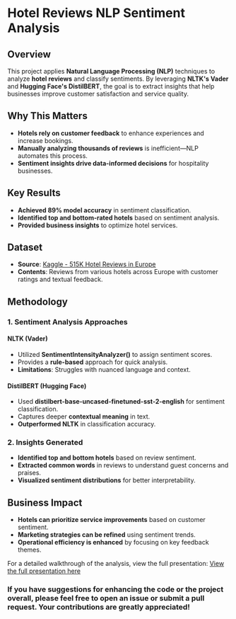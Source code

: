 # **Hotel Reviews NLP Sentiment Analysis**

## **Overview**
This project applies **Natural Language Processing (NLP)** techniques to analyze **hotel reviews** and classify sentiments. By leveraging **NLTK's Vader** and **Hugging Face's DistilBERT**, the goal is to extract insights that help businesses improve customer satisfaction and service quality.

## **Why This Matters**
- **Hotels rely on customer feedback** to enhance experiences and increase bookings.
- **Manually analyzing thousands of reviews** is inefficient—NLP automates this process.
- **Sentiment insights drive data-informed decisions** for hospitality businesses.

## **Key Results**
- **Achieved 89% model accuracy** in sentiment classification.
- **Identified top and bottom-rated hotels** based on sentiment analysis.
- **Provided business insights** to optimize hotel services.

## **Dataset**
- **Source**: [Kaggle - 515K Hotel Reviews in Europe](https://www.kaggle.com/datasets/jiashenliu/515k-hotel-reviews-data-in-europe)
- **Contents**: Reviews from various hotels across Europe with customer ratings and textual feedback.

## **Methodology**
### **1. Sentiment Analysis Approaches**
#### **NLTK (Vader)**
- Utilized **SentimentIntensityAnalyzer()** to assign sentiment scores.
- Provides a **rule-based** approach for quick analysis.
- **Limitations**: Struggles with nuanced language and context.

#### **DistilBERT (Hugging Face)**
- Used **distilbert-base-uncased-finetuned-sst-2-english** for sentiment classification.
- Captures deeper **contextual meaning** in text.
- **Outperformed NLTK** in classification accuracy.

### **2. Insights Generated**
- **Identified top and bottom hotels** based on review sentiment.
- **Extracted common words** in reviews to understand guest concerns and praises.
- **Visualized sentiment distributions** for better interpretability.

## **Business Impact**
- **Hotels can prioritize service improvements** based on customer sentiment.
- **Marketing strategies can be refined** using sentiment trends.
- **Operational efficiency is enhanced** by focusing on key feedback themes.

For a detailed walkthrough of the analysis, view the full presentation:
[View the full presentation here](Hotel%20Reviews%20NLP%20Presentation.pdf)

### If you have suggestions for enhancing the code or the project overall, please feel free to open an issue or submit a pull request. Your contributions are greatly appreciated!
